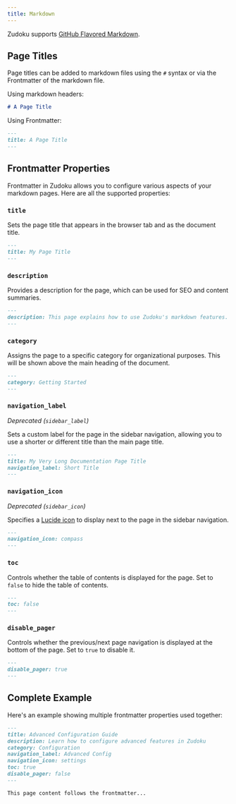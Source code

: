 ```yaml
---
title: Markdown
---
```


Zudoku supports [GitHub Flavored Markdown](https://docs.github.com/en/get-started/writing-on-github/getting-started-with-writing-and-formatting-on-github/basic-writing-and-formatting-syntax).

## Page Titles

Page titles can be added to markdown files using the `#` syntax or via the Frontmatter of the markdown file.

Using markdown headers:

```md
# A Page Title
```

Using Frontmatter:

```md
---
title: A Page Title
---
```

## Frontmatter Properties

Frontmatter in Zudoku allows you to configure various aspects of your markdown pages. Here are all the supported properties:

### `title`

Sets the page title that appears in the browser tab and as the document title.

```md
---
title: My Page Title
---
```

### `description`

Provides a description for the page, which can be used for SEO and content summaries.

```md
---
description: This page explains how to use Zudoku's markdown features.
---
```

### `category`

Assigns the page to a specific category for organizational purposes. This will be shown above the main heading of the document.

```md
---
category: Getting Started
---
```

### `navigation_label`

_Deprecated (`sidebar_label`)_

Sets a custom label for the page in the sidebar navigation, allowing you to use a shorter or different title than the main page title.

```md
---
title: My Very Long Documentation Page Title
navigation_label: Short Title
---
```

### `navigation_icon`

_Deprecated (`sidebar_icon`)_

Specifies a [Lucide icon](https://lucide.dev/icons) to display next to the page in the sidebar navigation.

```md
---
navigation_icon: compass
---
```

### `toc`

Controls whether the table of contents is displayed for the page. Set to `false` to hide the table of contents.

```md
---
toc: false
---
```

### `disable_pager`

Controls whether the previous/next page navigation is displayed at the bottom of the page. Set to `true` to disable it.

```md
---
disable_pager: true
---
```

## Complete Example

Here's an example showing multiple frontmatter properties used together:

```md
---
title: Advanced Configuration Guide
description: Learn how to configure advanced features in Zudoku
category: Configuration
navigation_label: Advanced Config
navigation_icon: settings
toc: true
disable_pager: false
---

This page content follows the frontmatter...
```
